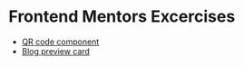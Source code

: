 # Frontend Mentors Excercises

- [QR code component](https://heychobe.github.io/frotend-metors-exercises/qr-code-component-main/index.html)
- [Blog preview card](https://heychobe.github.io/frotend-metors-exercises/blog-preview-card/index.html)
